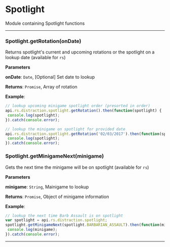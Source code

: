 # Spotlight

Module containing Spotlight functions



* * *

### Spotlight.getRotation(onDate) 

Returns spotlight's current and upcoming rotations or the spotlight on a lookup date (available for `rs`)

**Parameters**

**onDate**: `Date`, [Optional] Set date to lookup

**Returns**: `Promise`, Array of rotation

**Example**:

```js
// lookup upcoming minigame spotlight order (presorted in order)api.rs.distraction.spotlight.getRotation().then(function(spotlight) { console.log(spotlight);}).catch(console.error);// lookup the minigame on spotlight for provided dateapi.rs.distraction.spotlight.getRotation('02/03/2017').then(function(spotlight) { console.log(spotlight);}).catch(console.error);
```


### Spotlight.getMinigameNext(minigame) 

Gets the next time the minigame will be on spotlight (available for `rs`)

**Parameters**

**minigame**: `String`, Mainigame to lookup

**Returns**: `Promise`, Object of minigame information

**Example**:

```js
// lookup the next time Barb Assault is on spotlightvar spotlight = api.rs.distraction.spotlight;spotlight.getMinigameNext(spotlight.BARBARIAN_ASSAULT).then(function(minigame) { console.log(minigame);}).catch(console.error);
```



* * *










